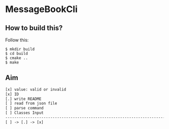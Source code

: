 MessageBookCli
==============

How to build this?
------------------

Follow this:

``` shell
$ mkdir build
$ cd build
$ cmake ..
$ make
```

Aim
---

``` txt
[x] value: valid or invalid
[x] ID
[.] write README
[ ] read from json file
[ ] parse command
[ ] Classes Input
-------------------------------------------------------------------------------
[ ] -> [.] -> [x]
```

